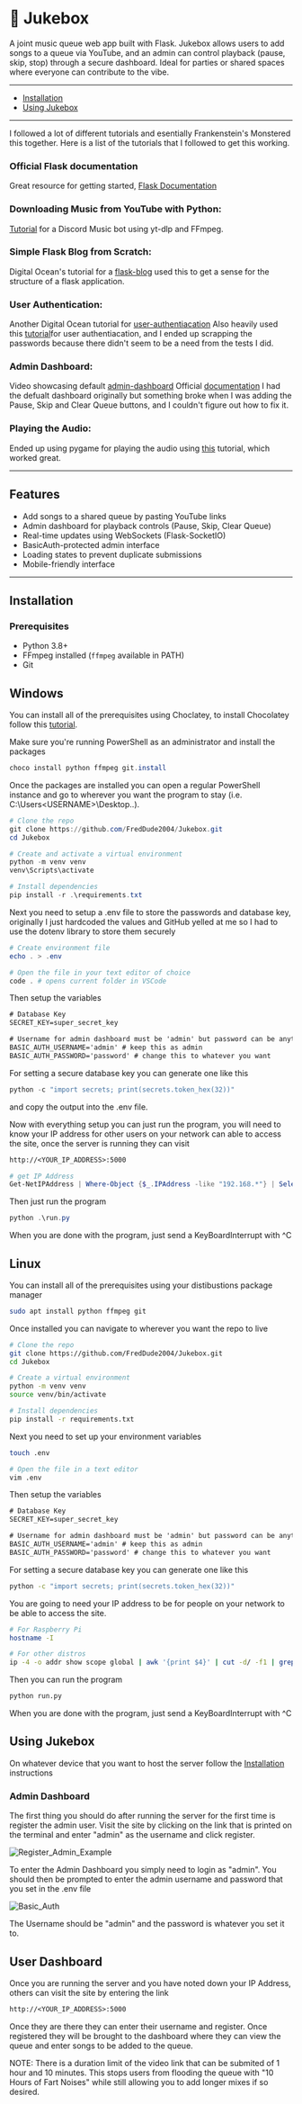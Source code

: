 # 🎵 Jukebox

A joint music queue web app built with Flask. Jukebox allows users to add songs to a queue via YouTube, and an admin can control playback (pause, skip, stop) through a secure dashboard. Ideal for parties or shared spaces where everyone can contribute to the vibe.

---
- [Installation](#installation)
- [Using Jukebox](#using-jukebox)
---

I followed a lot of different tutorials and esentially Frankenstein's Monstered this together.
Here is a list of the tutorials that I followed to get this working. 

### Official Flask documentation
  Great resource for getting started, [Flask Documentation](https://flask.palletsprojects.com/en/stable/)

### Downloading Music from YouTube with Python:
  [Tutorial](https://www.youtube.com/watch?v=U5CUkxUh2CQ) for a Discord Music bot using yt-dlp and FFmpeg. 

### Simple Flask Blog from Scratch:
  Digital Ocean's tutorial for a [flask-blog](https://www.digitalocean.com/community/tutorials/how-to-make-a-web-application-using-flask-in-python-3) used this to get a sense for the structure of a flask application. 

### User Authentication:
   Another Digital Ocean tutorial for [user-authentiacation](https://www.digitalocean.com/community/tutorials/how-to-add-authentication-to-your-app-with-flask-login)
   Also heavily used this [tutorial](https://youtu.be/Fr2MxT9M0V4?si=UXkqOSAb8cqTn49T)for user authentiacation, and I ended up scrapping the passwords because there didn't seem to be a need from the tests I did. 

### Admin Dashboard:
  Video showcasing default [admin-dashboard](https://www.youtube.com/watch?v=G1FBSYJ45Ww)
  Official [documentation](https://flask-admin.readthedocs.io/en/stable/)
  I had the defualt dashboard originally but something broke when I was adding the Pause, Skip and Clear Queue buttons, and I couldn't figure out how to fix it.

### Playing the Audio:
  Ended up using pygame for playing the audio using [this](https://youtu.be/5F9cl4ZCqQ8?si=VNEBMN1oKNDfPBVo) tutorial, which worked great. 

---

##  Features

-  Add songs to a shared queue by pasting YouTube links
-  Admin dashboard for playback controls (Pause, Skip, Clear Queue)
-  Real-time updates using WebSockets (Flask-SocketIO)
-  BasicAuth-protected admin interface
-  Loading states to prevent duplicate submissions
-  Mobile-friendly interface

---

## Installation 

###  Prerequisites

- Python 3.8+
- FFmpeg installed (`ffmpeg` available in PATH)
- Git

## Windows
You can install all of the prerequisites using Choclatey, to install Chocolatey follow this [tutorial](https://youtu.be/-5WLKu_J_AE?si=0TgG6fzj7YFdLzOF).

Make sure you're running PowerShell as an administrator and install the packages 
```powershell
choco install python ffmpeg git.install
```
Once the packages are installed you can open a regular PowerShell instance and go to wherever you want the program to stay (i.e. C:\Users\<USERNAME>\Desktop\..).

```powershell 
# Clone the repo 
git clone https://github.com/FredDude2004/Jukebox.git
cd Jukebox

# Create and activate a virtual environment 
python -m venv venv
venv\Scripts\activate

# Install dependencies
pip install -r .\requirements.txt
```

Next you need to setup a .env file to store the passwords and database key, originally I just hardcoded the values and GitHub yelled at me so I had to use the dotenv library to store them securely

```powershell
# Create environment file
echo . > .env

# Open the file in your text editor of choice 
code . # opens current folder in VSCode
```

Then setup the variables

```txt
# Database Key
SECRET_KEY=super_secret_key

# Username for admin dashboard must be 'admin' but password can be anything you want
BASIC_AUTH_USERNAME='admin' # keep this as admin
BASIC_AUTH_PASSWORD='password' # change this to whatever you want 
```

For setting a secure database key you can generate one like this 

```powershell
python -c "import secrets; print(secrets.token_hex(32))"
```

and copy the output into the .env file. 

Now with everything setup you can just run the program, you will need to know your IP address for other users on your network can able to access the site, once the server is running they can visit 

```txt
http://<YOUR_IP_ADDRESS>:5000
```

```powershell
# get IP Address
Get-NetIPAddress | Where-Object {$_.IPAddress -like "192.168.*"} | Select-Object IPAddress
```

Then just run the program

```powershell
python .\run.py
```

When you are done with the program, just send a KeyBoardInterrupt with ^C

## Linux
You can install all of the prerequisites using your distibustions package manager

```bash
sudo apt install python ffmpeg git 
```

Once installed you can navigate to wherever you want the repo to live

```bash
# Clone the repo
git clone https://github.com/FredDude2004/Jukebox.git
cd Jukebox

# Create a virtual environment
python -m venv venv
source venv/bin/activate  

# Install dependencies
pip install -r requirements.txt
```

Next you need to set up your environment variables 

```bash
touch .env

# Open the file in a text editor
vim .env
```

Then setup the variables

```txt
# Database Key
SECRET_KEY=super_secret_key

# Username for admin dashboard must be 'admin' but password can be anything you want
BASIC_AUTH_USERNAME='admin' # keep this as admin
BASIC_AUTH_PASSWORD='password' # change this to whatever you want 
```

For setting a secure database key you can generate one like this 

```bash
python -c "import secrets; print(secrets.token_hex(32))"
```

You are going to need your IP address to be for people on your network to be able to access the site.

```bash
# For Raspberry Pi
hostname -I

# For other distros
ip -4 -o addr show scope global | awk '{print $4}' | cut -d/ -f1 | grep '^192\.168\.'
```

Then you can run the program

```bash
python run.py
```

When you are done with the program, just send a KeyBoardInterrupt with ^C

## Using Jukebox
On whatever device that you want to host the server follow the [Installation](#installation) instructions 

### Admin Dashboard 
The first thing you should do after running the server for the first time is register the admin user. Visit the site by clicking on the link that is printed on the terminal and enter "admin" as the username and click register. 

![Register_Admin_Example](./images/register_admin.png)

To enter the Admin Dashboard you simply need to login as "admin".
You should then be prompted to enter the admin username and password that you set in the .env file

![Basic_Auth](./images/basic_auth.png)

The Username should be "admin" and the password is whatever you set it to.

## User Dashboard
Once you are running the server and you have noted down your IP Address, others can visit the site by entering the link 

```txt
http://<YOUR_IP_ADDRESS>:5000
```

Once they are there they can enter their username and register. Once registered they will be brought to the dashboard where they can view the queue and enter songs to be added to the queue. 

NOTE: There is a duration limit of the video link that can be submited of 1 hour and 10 minutes. This stops users from flooding the queue with "10 Hours of Fart Noises" while still allowing you to add longer mixes if so desired. 

